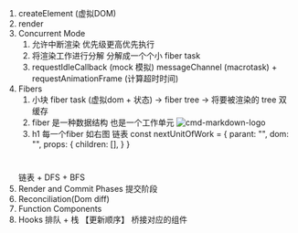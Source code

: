 1. createElement (虚拟DOM)
2. render
3. Concurrent Mode
   1. 允许中断渲染 优先级更高优先执行
   2. 将渲染工作进行分解 分解成一个个小 fiber task
   3. requestIdleCallback (mock 模拟)
      messageChannel (macrotask) + requestAnimationFrame (计算超时时间)
4. Fibers
   1. 小块 fiber task (虚拟dom + 状态) -> fiber tree -> 将要被渲染的 tree 双缓存
   2. fiber 是一种数据结构 也是一个工作单元
      ![cmd-markdown-logo](https://pomb.us/static/a88a3ec01855349c14302f6da28e2b0c/ac667/fiber1.png)
   3. h1 每一个fiber 如右图 链表
      const nextUnitOfWork = {
         parant: "", 
         dom: "",
         props: {
            children: [],
         }
      }
      <div>
         <h1>
            <p />
            <a />
         </h1>
         <h2 />
      </div>
   链表 + DFS + BFS
5. Render and Commit Phases
   提交阶段
6. Reconciliation(Dom diff)
7. Function Components
8. Hooks
   排队 + 栈 【更新顺序】
   桥接对应的组件